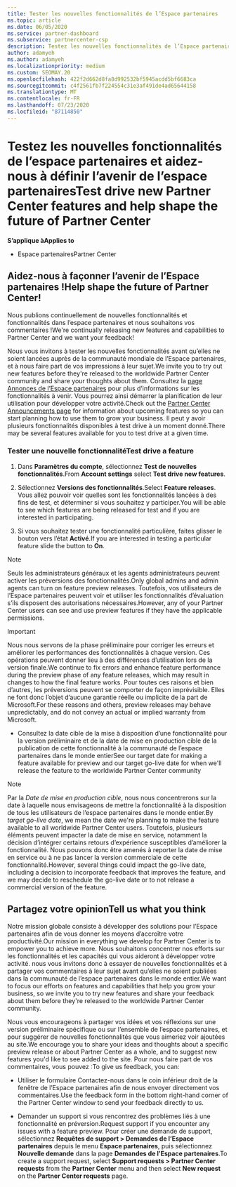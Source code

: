 ```yaml
---
title: Tester les nouvelles fonctionnalités de l’Espace partenaires
ms.topic: article
ms.date: 06/05/2020
ms.service: partner-dashboard
ms.subservice: partnercenter-csp
description: Testez les nouvelles fonctionnalités de l’Espace partenaires avant leur lancement et dites-nous ce que vous en pensez. Aidez-nous à façonner l’avenir de l’Espace partenaires !
author: adamyeh
ms.author: adamyeh
ms.localizationpriority: medium
ms.custom: SEOMAY.20
ms.openlocfilehash: 422f2d662d8fa8d992532bf5945acdd5bf6683ca
ms.sourcegitcommit: c4f2561fb7f224554c31e3af491de4ad65644158
ms.translationtype: MT
ms.contentlocale: fr-FR
ms.lasthandoff: 07/23/2020
ms.locfileid: "87114850"
---
```

# <a name="test-drive-new-partner-center-features-and-help-shape-the-future-of-partner-center"></a><span data-ttu-id="a8ccb-104">Testez les nouvelles fonctionnalités de l’espace partenaires et aidez-nous à définir l’avenir de l’espace partenaires</span><span class="sxs-lookup"><span data-stu-id="a8ccb-104">Test drive new Partner Center features and help shape the future of Partner Center</span></span>

<span data-ttu-id="a8ccb-105">**S’applique à**</span><span class="sxs-lookup"><span data-stu-id="a8ccb-105">**Applies to**</span></span>

- <span data-ttu-id="a8ccb-106">Espace partenaires</span><span class="sxs-lookup"><span data-stu-id="a8ccb-106">Partner Center</span></span>

## <a name="help-shape-the-future-of-partner-center"></a><span data-ttu-id="a8ccb-107">Aidez-nous à façonner l’avenir de l’Espace partenaires !</span><span class="sxs-lookup"><span data-stu-id="a8ccb-107">Help shape the future of Partner Center!</span></span>

<span data-ttu-id="a8ccb-108">Nous publions continuellement de nouvelles fonctionnalités et fonctionnalités dans l’espace partenaires et nous souhaitons vos commentaires !</span><span class="sxs-lookup"><span data-stu-id="a8ccb-108">We're continually releasing new features and capabilities to Partner Center and we want your feedback!</span></span>

<span data-ttu-id="a8ccb-109">Nous vous invitons à tester les nouvelles fonctionnalités avant qu’elles ne soient lancées auprès de la communauté mondiale de l’Espace partenaires, et à nous faire part de vos impressions à leur sujet.</span><span class="sxs-lookup"><span data-stu-id="a8ccb-109">We invite you to try out new features before they're released to the worldwide Partner Center community and share your thoughts about them.</span></span> <span data-ttu-id="a8ccb-110">Consultez la [page Annonces de l’Espace partenaires](announcements/index.md) pour plus d’informations sur les fonctionnalités à venir. Vous pourrez ainsi démarrer la planification de leur utilisation pour développer votre activité.</span><span class="sxs-lookup"><span data-stu-id="a8ccb-110">Check out the [Partner Center Announcements page](announcements/index.md) for information about upcoming features so you can start planning how to use them to grow your business.</span></span> <span data-ttu-id="a8ccb-111">Il peut y avoir plusieurs fonctionnalités disponibles à test drive à un moment donné.</span><span class="sxs-lookup"><span data-stu-id="a8ccb-111">There may be several features available for you to test drive at a given time.</span></span>

### <a name="test-drive-a-feature"></a><span data-ttu-id="a8ccb-112">Tester une nouvelle fonctionnalité</span><span class="sxs-lookup"><span data-stu-id="a8ccb-112">Test drive a feature</span></span>

1. <span data-ttu-id="a8ccb-113">Dans **Paramètres du compte**, sélectionnez **Test de nouvelles fonctionnalités**.</span><span class="sxs-lookup"><span data-stu-id="a8ccb-113">From **Account settings** select **Test drive new features**.</span></span>

2. <span data-ttu-id="a8ccb-114">Sélectionnez **Versions des fonctionnalités**.</span><span class="sxs-lookup"><span data-stu-id="a8ccb-114">Select **Feature releases**.</span></span> <span data-ttu-id="a8ccb-115">Vous allez pouvoir voir quelles sont les fonctionnalités lancées à des fins de test, et déterminer si vous souhaitez y participer.</span><span class="sxs-lookup"><span data-stu-id="a8ccb-115">You will be able to see which features are being released for test and if you are interested in participating.</span></span>

3. <span data-ttu-id="a8ccb-116">Si vous souhaitez tester une fonctionnalité particulière, faites glisser le bouton vers l’état **Activé**.</span><span class="sxs-lookup"><span data-stu-id="a8ccb-116">If you are interested in testing a particular feature slide the button to **On**.</span></span>

> [!NOTE]  
> <span data-ttu-id="a8ccb-117">Seuls les administrateurs généraux et les agents administrateurs peuvent activer les préversions des fonctionnalités.</span><span class="sxs-lookup"><span data-stu-id="a8ccb-117">Only global admins and admin agents can turn on feature preview releases.</span></span> <span data-ttu-id="a8ccb-118">Toutefois, vos utilisateurs de l’Espace partenaires peuvent voir et utiliser les fonctionnalités d’évaluation s’ils disposent des autorisations nécessaires.</span><span class="sxs-lookup"><span data-stu-id="a8ccb-118">However, any of your Partner Center users can see and use preview features if they have the applicable permissions.</span></span>

> [!IMPORTANT]  
> <span data-ttu-id="a8ccb-119">Nous nous servons de la phase préliminaire pour corriger les erreurs et améliorer les performances des fonctionnalités à chaque version. Ces opérations peuvent donner lieu à des différences d’utilisation lors de la version finale.</span><span class="sxs-lookup"><span data-stu-id="a8ccb-119">We continue to fix errors and enhance feature performance during the preview phase of any feature releases, which may result in changes to how the final feature works.</span></span> <span data-ttu-id="a8ccb-120">Pour toutes ces raisons et bien d’autres, les préversions peuvent se comporter de façon imprévisible. Elles ne font donc l’objet d’aucune garantie réelle ou implicite de la part de Microsoft.</span><span class="sxs-lookup"><span data-stu-id="a8ccb-120">For these reasons and others, preview releases may behave unpredictably, and do not convey an actual or implied warranty from Microsoft.</span></span>

- <span data-ttu-id="a8ccb-121">Consultez la date cible de la mise à disposition d’une fonctionnalité pour la version préliminaire et de la date de mise en production cible de la publication de cette fonctionnalité à la communauté de l’espace partenaires dans le monde entier</span><span class="sxs-lookup"><span data-stu-id="a8ccb-121">See our target date for making a feature available for preview and our target go-live date for when we'll release the feature to the worldwide Partner Center community</span></span>

> [!NOTE]  
> <span data-ttu-id="a8ccb-122">Par la *Date de mise en production cible*, nous nous concentrerons sur la date à laquelle nous envisageons de mettre la fonctionnalité à la disposition de tous les utilisateurs de l’espace partenaires dans le monde entier.</span><span class="sxs-lookup"><span data-stu-id="a8ccb-122">By *target go-live date*, we mean the date we're planning to make the feature available to all worldwide Partner Center users.</span></span> <span data-ttu-id="a8ccb-123">Toutefois, plusieurs éléments peuvent impacter la date de mise en service, notamment la décision d’intégrer certains retours d’expérience susceptibles d’améliorer la fonctionnalité. Nous pouvons donc être amenés à reporter la date de mise en service ou à ne pas lancer la version commerciale de cette fonctionnalité.</span><span class="sxs-lookup"><span data-stu-id="a8ccb-123">However, several things could impact the go-live date, including a decision to incorporate feedback that improves the feature, and we may decide to reschedule the go-live date or to not release a commercial version of the feature.</span></span>  
 
## <a name="tell-us-what-you-think"></a><span data-ttu-id="a8ccb-124">Partagez votre opinion</span><span class="sxs-lookup"><span data-stu-id="a8ccb-124">Tell us what you think</span></span>

<span data-ttu-id="a8ccb-125">Notre mission globale consiste à développer des solutions pour l’Espace partenaires afin de vous donner les moyens d’accroître votre productivité.</span><span class="sxs-lookup"><span data-stu-id="a8ccb-125">Our mission in everything we develop for Partner Center is to empower you to achieve more.</span></span> <span data-ttu-id="a8ccb-126">Nous souhaitons concentrer nos efforts sur les fonctionnalités et les capacités qui vous aideront à développer votre activité. nous vous invitons donc à essayer de nouvelles fonctionnalités et à partager vos commentaires à leur sujet avant qu’elles ne soient publiées dans la communauté de l’espace partenaires dans le monde entier.</span><span class="sxs-lookup"><span data-stu-id="a8ccb-126">We want to focus our efforts on features and capabilities that help you grow your business, so we invite you to try new features and share your feedback about them before they're released to the worldwide Partner Center community.</span></span> 

<span data-ttu-id="a8ccb-127">Nous vous encourageons à partager vos idées et vos réflexions sur une version préliminaire spécifique ou sur l’ensemble de l’espace partenaires, et pour suggérer de nouvelles fonctionnalités que vous aimeriez voir ajoutées au site.</span><span class="sxs-lookup"><span data-stu-id="a8ccb-127">We encourage you to share your ideas and thoughts about a specific preview release or about Partner Center as a whole, and to suggest new features you'd like to see added to the site.</span></span> <span data-ttu-id="a8ccb-128">Pour nous faire part de vos commentaires, vous pouvez :</span><span class="sxs-lookup"><span data-stu-id="a8ccb-128">To give us feedback, you can:</span></span>  

- <span data-ttu-id="a8ccb-129">Utiliser le formulaire Contactez-nous dans le coin inférieur droit de la fenêtre de l’Espace partenaires afin de nous envoyer directement vos commentaires.</span><span class="sxs-lookup"><span data-stu-id="a8ccb-129">Use the feedback form in the bottom right-hand corner of the Partner Center window to send your feedback directly to us.</span></span> 

- <span data-ttu-id="a8ccb-130">Demander un support si vous rencontrez des problèmes liés à une fonctionnalité en préversion.</span><span class="sxs-lookup"><span data-stu-id="a8ccb-130">Request support if you encounter any issues with a feature preview.</span></span> <span data-ttu-id="a8ccb-131">Pour créer une demande de support, sélectionnez **Requêtes de support > Demandes de l’Espace partenaires** depuis le menu **Espace partenaires**, puis sélectionnez **Nouvelle demande** dans la page **Demandes de l’Espace partenaires**.</span><span class="sxs-lookup"><span data-stu-id="a8ccb-131">To create a support request, select **Support requests > Partner Center requests** from the **Partner Center** menu and then select **New request** on the **Partner Center requests** page.</span></span>



